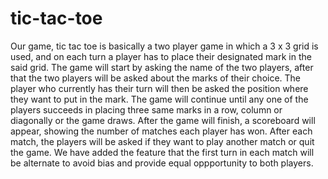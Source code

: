 # tic-tac-toe

Our game, tic tac toe is basically a two player game in which a 3 x 3 grid is used, and on each turn a player has to place their designated mark in the said grid. The game will start by asking the name of the two players, after that the two players will be asked about the marks of their choice. The player who currently has their turn will then be asked the position where they want to put in the mark. The game will continue until any one of the players succeeds in placing three same marks in a row, column or diagonally or the game draws. After the game will finish, a scoreboard will appear, showing the number of matches each player has won. After each match, the players will be asked if they want to play another match or quit the game. We have added the feature that the first turn in each match will be alternate to avoid bias and provide equal oppportunity to both players.
